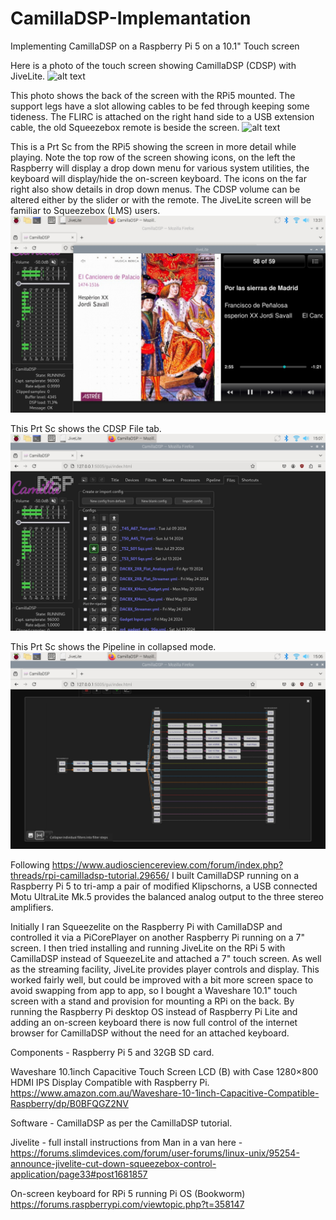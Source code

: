 # CamillaDSP-Implemantation
Implementing CamillaDSP on a Raspberry Pi 5 on a 10.1" Touch screen

Here is a photo of the touch screen showing CamillaDSP (CDSP) with JiveLite.
![alt text](<Images/10.1 screen front on shelf.jpg>)

This photo shows the back of the screen with the RPi5 mounted. The support legs have a slot  allowing cables to be fed through keeping some tideness. The FLIRC is attached on the right hand side to a USB extension cable, the old Squeezebox remote is beside the screen.
![alt text](<Images/10.1 back showing RPi5 plugs and FLIRC and remote.jpg>)

This is a Prt Sc from the RPi5 showing the screen in more detail while playing.
Note the top row of the screen showing icons, on the left the Raspberry will display a drop down menu for various system utilities, the keyboard will display/hide the on-screen keyboard. The icons on the far right also show details in drop down menus. The CDSP volume can be altered either by the slider or with the remote. The JiveLite screen will be familiar to Squeezebox (LMS) users.
![alt text](<Images/10.1 screen Jivelite and Firefox CamillaDSP.jpg>)

This Prt Sc shows the CDSP File tab. 
![alt text](<Images/10.1 screen CamillaDSP Files tab.jpg>)

This Prt Sc shows the Pipeline in collapsed mode.
![alt text](<Images/10.1 screen Pipeline - collapsed.jpg>)
 

Following https://www.audiosciencereview.com/forum/index.php?threads/rpi-camilladsp-tutorial.29656/ I built CamillaDSP running on a Raspberry Pi 5 to tri-amp a pair of modified Klipschorns, a USB connected Motu UltraLite Mk.5 provides the balanced analog output to the three stereo amplifiers.

Initially I ran Squeezelite on the Raspberry Pi with CamillaDSP and controlled it via a  PiCorePlayer on another Raspberry Pi running on a 7" screen. I then tried installing and running JiveLite on the RPi 5 with CamillaDSP instead of SqueezeLite and attached a 7" touch screen. As well as the streaming facility, JiveLite provides player controls and display. This worked fairly well, but could be improved with a bit more screen space to avoid swapping from app to app, so I bought a Waveshare 10.1" touch screen with a stand and provision for mounting a RPi on the back. By running the Raspberry Pi desktop OS instead of Raspberry Pi Lite and adding an on-screen keyboard there is now full control of the internet browser for CamillaDSP without the need for an attached keyboard. 

Components - 
Raspberry Pi 5 and 32GB SD card.

Waveshare 10.1inch Capacitive Touch Screen LCD (B) with Case 1280×800 HDMI IPS Display Compatible with Raspberry Pi.
https://www.amazon.com.au/Waveshare-10-1inch-Capacitive-Compatible-Raspberry/dp/B0BFQGZ2NV

Software -
CamillaDSP as per the CamillaDSP tutorial.

Jivelite - full install instructions from Man in a van here -
https://forums.slimdevices.com/forum/user-forums/linux-unix/95254-announce-jivelite-cut-down-squeezebox-control-application/page33#post1681857

On-screen keyboard for RPi 5 running Pi OS (Bookworm)
https://forums.raspberrypi.com/viewtopic.php?t=358147
